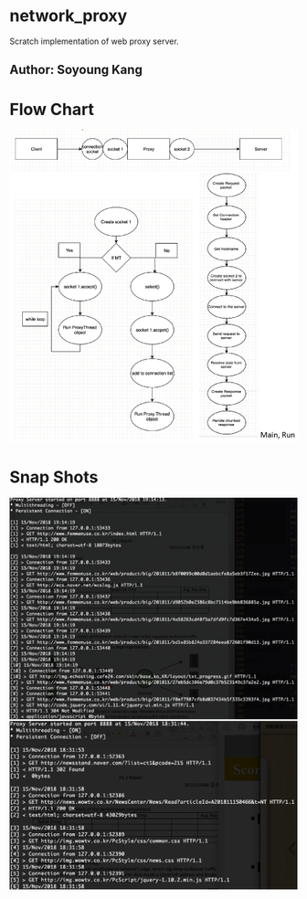 # network_proxy
Scratch implementation of web proxy server.

## Author: Soyoung Kang  

# Flow Chart
![Image of FlowChart](img/flowchart.png)  

# Snap Shots
![Image of snapshot](img/snapshot1.png)  
![Image of snapshot](img/snapshot2.png)  

